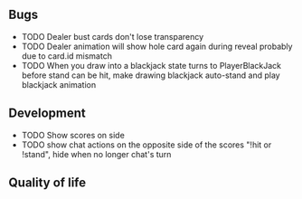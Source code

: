 ## Bugs

- TODO Dealer bust cards don't lose transparency
- TODO Dealer animation will show hole card again during reveal probably due to card.id mismatch
- TODO When you draw into a blackjack state turns to PlayerBlackJack before stand can be hit, make drawing blackjack auto-stand and play blackjack animation

## Development

- TODO Show scores on side
- TODO show chat actions on the opposite side of the scores "!hit or !stand", hide when no longer chat's turn

## Quality of life

